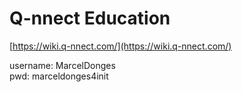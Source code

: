 # Q-nnect Education

[https://wiki.q-nnect.com/](https://wiki.q-nnect.com/)

username: MarcelDonges  
pwd: marceldonges4init